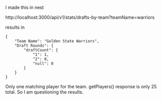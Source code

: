 I made this in nest

http://localhost:3000/api/v1/stats/drafts-by-team?teamName=warriors

results in 
```
{
    "Team Name": "Golden State Warriors",
    "Draft Rounds": {
        "draftCount": {
            "1": 1,
            "2": 0,
            "null": 0
        }
    }
}
```
Only one matching player for the team. getPlayers() response is only 25 total. So I am questioning the results.